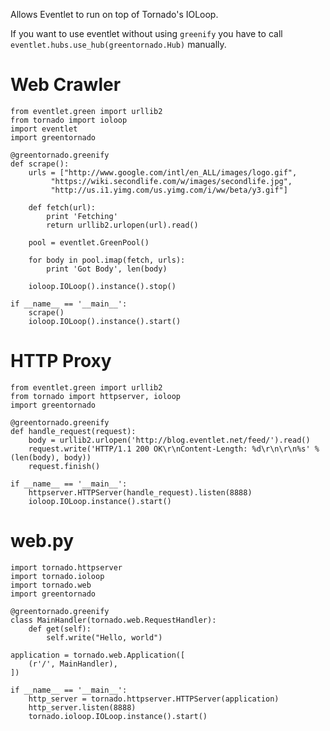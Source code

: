 Allows Eventlet to run on top of Tornado's IOLoop.

If you want to use eventlet without using `greenify` you have to call `eventlet.hubs.use_hub(greentornado.Hub)` manually. 

Web Crawler
===========

    from eventlet.green import urllib2
    from tornado import ioloop
    import eventlet
    import greentornado

    @greentornado.greenify
    def scrape():
        urls = ["http://www.google.com/intl/en_ALL/images/logo.gif",
             "https://wiki.secondlife.com/w/images/secondlife.jpg",
             "http://us.i1.yimg.com/us.yimg.com/i/ww/beta/y3.gif"]

        def fetch(url):
            print 'Fetching'
            return urllib2.urlopen(url).read()

        pool = eventlet.GreenPool()

        for body in pool.imap(fetch, urls):
            print 'Got Body', len(body)

        ioloop.IOLoop().instance().stop()

    if __name__ == '__main__':
        scrape()
        ioloop.IOLoop().instance().start()

HTTP Proxy
==========

    from eventlet.green import urllib2
    from tornado import httpserver, ioloop
    import greentornado

    @greentornado.greenify
    def handle_request(request):
        body = urllib2.urlopen('http://blog.eventlet.net/feed/').read()
        request.write('HTTP/1.1 200 OK\r\nContent-Length: %d\r\n\r\n%s' % (len(body), body))
        request.finish()

    if __name__ == '__main__':
        httpserver.HTTPServer(handle_request).listen(8888)
        ioloop.IOLoop.instance().start()

web.py
===========

    import tornado.httpserver
    import tornado.ioloop
    import tornado.web
    import greentornado

    @greentornado.greenify
    class MainHandler(tornado.web.RequestHandler):
        def get(self):
            self.write("Hello, world")

    application = tornado.web.Application([
        (r'/', MainHandler),
    ])

    if __name__ == '__main__':
        http_server = tornado.httpserver.HTTPServer(application)
        http_server.listen(8888)
        tornado.ioloop.IOLoop.instance().start()

